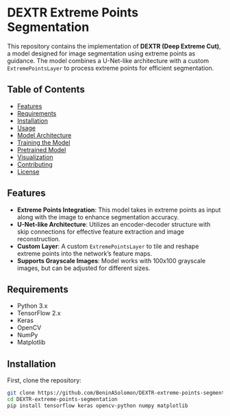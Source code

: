 # DEXTR Extreme Points Segmentation

This repository contains the implementation of **DEXTR (Deep Extreme Cut)**, a model designed for image segmentation using extreme points as guidance. The model combines a U-Net-like architecture with a custom `ExtremePointsLayer` to process extreme points for efficient segmentation.

## Table of Contents
- [Features](#features)
- [Requirements](#requirements)
- [Installation](#installation)
- [Usage](#usage)
- [Model Architecture](#model-architecture)
- [Training the Model](#training-the-model)
- [Pretrained Model](#pretrained-model)
- [Visualization](#visualization)
- [Contributing](#contributing)
- [License](#license)

## Features
- **Extreme Points Integration**: This model takes in extreme points as input along with the image to enhance segmentation accuracy.
- **U-Net-like Architecture**: Utilizes an encoder-decoder structure with skip connections for effective feature extraction and image reconstruction.
- **Custom Layer**: A custom `ExtremePointsLayer` to tile and reshape extreme points into the network’s feature maps.
- **Supports Grayscale Images**: Model works with 100x100 grayscale images, but can be adjusted for different sizes.

## Requirements
- Python 3.x
- TensorFlow 2.x
- Keras
- OpenCV
- NumPy
- Matplotlib

## Installation
First, clone the repository:
```bash
git clone https://github.com/BeninASolomon/DEXTR-extreme-points-segmentation.git
cd DEXTR-extreme-points-segmentation
pip install tensorflow keras opencv-python numpy matplotlib
